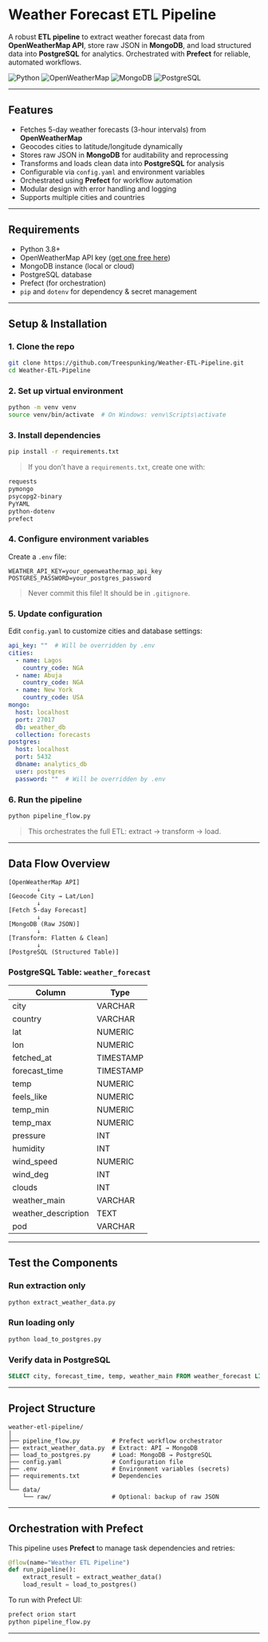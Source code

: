# Weather Forecast ETL Pipeline

A robust **ETL pipeline** to extract weather forecast data from **OpenWeatherMap API**, store raw JSON in **MongoDB**, and load structured data into **PostgreSQL** for analytics. Orchestrated with **Prefect** for reliable, automated workflows.

![Python](https://img.shields.io/badge/Python-3.8%2B-blue)
![OpenWeatherMap](https://img.shields.io/badge/API-OpenWeatherMap-orange)
![MongoDB](https://img.shields.io/badge/Storage-MongoDB-green)
![PostgreSQL](https://img.shields.io/badge/Database-PostgreSQL-blueviolet)

---

## Features
- Fetches 5-day weather forecasts (3-hour intervals) from **OpenWeatherMap**
- Geocodes cities to latitude/longitude dynamically
- Stores raw JSON in **MongoDB** for auditability and reprocessing
- Transforms and loads clean data into **PostgreSQL** for analysis
- Configurable via `config.yaml` and environment variables
- Orchestrated using **Prefect** for workflow automation
- Modular design with error handling and logging
- Supports multiple cities and countries

---

## Requirements
- Python 3.8+
- OpenWeatherMap API key ([get one free here](https://openweathermap.org/api))
- MongoDB instance (local or cloud)
- PostgreSQL database
- Prefect (for orchestration)
- `pip` and `dotenv` for dependency & secret management

---

## Setup & Installation

### 1. Clone the repo
```bash
git clone https://github.com/Treespunking/Weather-ETL-Pipeline.git
cd Weather-ETL-Pipeline
```

### 2. Set up virtual environment
```bash
python -m venv venv
source venv/bin/activate  # On Windows: venv\Scripts\activate
```

### 3. Install dependencies
```bash
pip install -r requirements.txt
```

> If you don’t have a `requirements.txt`, create one with:
```txt
requests
pymongo
psycopg2-binary
PyYAML
python-dotenv
prefect
```

### 4. Configure environment variables
Create a `.env` file:
```env
WEATHER_API_KEY=your_openweathermap_api_key
POSTGRES_PASSWORD=your_postgres_password
```
> Never commit this file! It should be in `.gitignore`.

### 5. Update configuration
Edit `config.yaml` to customize cities and database settings:
```yaml
api_key: ""  # Will be overridden by .env
cities:
  - name: Lagos
    country_code: NGA
  - name: Abuja
    country_code: NGA
  - name: New York
    country_code: USA
mongo:
  host: localhost
  port: 27017
  db: weather_db
  collection: forecasts
postgres:
  host: localhost
  port: 5432
  dbname: analytics_db
  user: postgres
  password: ""  # Will be overridden by .env
```

### 6. Run the pipeline
```bash
python pipeline_flow.py
```
> This orchestrates the full ETL: extract → transform → load.

---

## Data Flow Overview

```
[OpenWeatherMap API]
        ↓
[Geocode City → Lat/Lon]
        ↓
[Fetch 5-day Forecast]
        ↓
[MongoDB (Raw JSON)]
        ↓
[Transform: Flatten & Clean]
        ↓
[PostgreSQL (Structured Table)]
```

### PostgreSQL Table: `weather_forecast`
| Column | Type |
|-------|------|
| city | VARCHAR |
| country | VARCHAR |
| lat | NUMERIC |
| lon | NUMERIC |
| fetched_at | TIMESTAMP |
| forecast_time | TIMESTAMP |
| temp | NUMERIC |
| feels_like | NUMERIC |
| temp_min | NUMERIC |
| temp_max | NUMERIC |
| pressure | INT |
| humidity | INT |
| wind_speed | NUMERIC |
| wind_deg | INT |
| clouds | INT |
| weather_main | VARCHAR |
| weather_description | TEXT |
| pod | VARCHAR |

---

## Test the Components

### Run extraction only
```bash
python extract_weather_data.py
```

### Run loading only
```bash
python load_to_postgres.py
```

### Verify data in PostgreSQL
```sql
SELECT city, forecast_time, temp, weather_main FROM weather_forecast LIMIT 10;
```

---

## Project Structure

```
weather-etl-pipeline/
│
├── pipeline_flow.py         # Prefect workflow orchestrator
├── extract_weather_data.py  # Extract: API → MongoDB
├── load_to_postgres.py      # Load: MongoDB → PostgreSQL
├── config.yaml              # Configuration file
├── .env                     # Environment variables (secrets)
├── requirements.txt         # Dependencies
│
└── data/
    └── raw/                 # Optional: backup of raw JSON
```

---

## Orchestration with Prefect

This pipeline uses **Prefect** to manage task dependencies and retries:

```python
@flow(name="Weather ETL Pipeline")
def run_pipeline():
    extract_result = extract_weather_data()
    load_result = load_to_postgres()
```

To run with Prefect UI:
```bash
prefect orion start
python pipeline_flow.py
```

---
